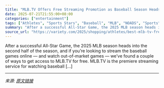 ```yaml
---
title: "MLB.TV Offers Free Streaming Promotion as Baseball Season Heads Towards Fall Classic"
date: 2025-07-21T21:55:00+08:00
categories: ["entertainment"]
tags: ["Athletes", "Sports Stars", "Baseball", "MLB", "NOADS", "Sports"]
summary: "After a successful All-Star Game, the 2025 MLB season heads into the second half of the season, and if you&#8217;re looking to stream the baseball games online &#8212; and watch out-of-market games &#"
source_url: "https://variety.com/2025/shopping/athletes/best-mlb-tv-free-trial-deal-offer-1235650142/"
---
```


After a successful All-Star Game, the 2025 MLB season heads into the second half of the season, and if you&#8217;re looking to stream the baseball games online &#8212; and watch out-of-market games &#8212; we&#8217;ve found a couple of ways to get access to MLB.TV for free. MLB.TV is the premiere streaming service for watching baseball [&#8230;]

---

*来源: [原文链接](https://variety.com/2025/shopping/athletes/best-mlb-tv-free-trial-deal-offer-1235650142/)*
